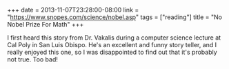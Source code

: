+++
date = 2013-11-07T23:28:00-08:00
link = "https://www.snopes.com/science/nobel.asp"
tags = ["reading"]
title = "No Nobel Prize For Math"
+++

I first heard this story from Dr. Vakalis during a computer science lecture at Cal Poly in San Luis Obispo. He's an excellent and funny story teller, and I really enjoyed this one, so I was disappointed to find out that it's probably not true. Too bad!
